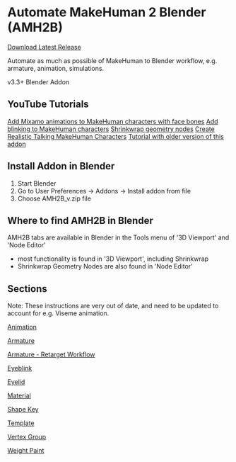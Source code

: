 # Automate MakeHuman 2 Blender (AMH2B)

[Download Latest Release](https://github.com/DreamSpoon/AMH2B/releases/latest)

Automate as much as possible of MakeHuman to Blender workflow, e.g. armature, animation, simulations.

v3.3+ Blender Addon

## YouTube Tutorials

[Add Mixamo animations to MakeHuman characters with face bones](https://youtu.be/In1HBX2pOf0)
[Add blinking to MakeHuman characters](https://youtu.be/0ED17WtHDkg)
[Shrinkwrap geometry nodes](https://youtu.be/zh26nmjNrWw)
[Create Realistic Talking MakeHuman Characters](https://youtu.be/d2-ACrF9jNI)
[Tutorial with older version of this addon](https://youtu.be/XkOtsTrHRPg)

## Install Addon in Blender
1) Start Blender
2) Go to User Preferences -> Addons -> Install addon from file
3) Choose AMH2B_v.zip file

## Where to find AMH2B in Blender
AMH2B tabs are available in Blender in the Tools menu of '3D Viewport' and 'Node Editor'
- most functionality is found in '3D Viewport', including Shrinkwrap
- Shrinkwrap Geometry Nodes are also found in 'Node Editor'

## Sections
Note: These instructions are very out of date, and need to be updated to account for e.g. Viseme animation.

[Animation](docs/ANIMATION.md)

[Armature](docs/ARMATURE.md)

[Armature - Retarget Workflow](docs/ARMATURE_RETARGET.md)

[Eyeblink](docs/EYEBLINK.md)

[Eyelid](docs/EYELID.md)

[Material](docs/MATERIAL.md)

[Shape Key](docs/SHAPEKEY.md)

[Template](docs/TEMPLATE.md)

[Vertex Group](docs/VERTEX_GROUP.md)

[Weight Paint](docs/WEIGHT_PAINT.md)
